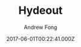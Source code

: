 ---
title: Hydeout
github: 'https://github.com/fongandrew/hydeout'
demo: 'https://fongandrew.github.io/hydeout/'
author: Andrew Fong
ssg:
  - Jekyll
cms:
  - No Cms
date: 2017-06-01T00:22:41.000Z
github_branch: master
description: A refreshed version of Hyde for Jekyll 3.x
stale: false
---